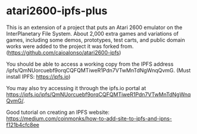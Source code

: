 # atari2600-ipfs-plus
This is an extension of a project that puts an Atari 2600 emulator on the InterPlanetary File System. About 2,000 extra games and variations of games, including some demos, prototypes, test carts, and public domain works were added to the project it was forked from. (https://github.com/caioalonso/atari2600-ipfs)

You should be able to access a working copy from the IPFS address /ipfs/QmNUorcuebf9orqCQFQMTiweR1Pdn7VTwMnTdNgWnqQvmG.
(Must install IPFS: https://ipfs.io)

You may also try accessing it through the ipfs.io portal at https://ipfs.io/ipfs/QmNUorcuebf9orqCQFQMTiweR1Pdn7VTwMnTdNgWnqQvmG/.

Good tutorial on creating an IPFS website: https://medium.com/coinmonks/how-to-add-site-to-ipfs-and-ipns-f121b4cfc8ee
